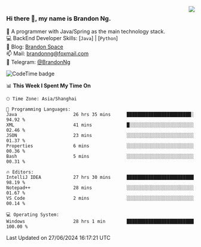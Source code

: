 <img  align="right" src="https://github-readme-stats-brandon0824.vercel.app/api/top-langs/?username=brandon0824&layout=compact">

### Hi there 👋, my name is Brandon Ng.

🌱 A programmer with Java/Spring as the main technology stack.  
💻 BackEnd Developer Skills: [`Java`] | [`Python`]  
📝 Blog: [Brandon Space](https://brandonng.tech)  
📫 Mail: brandonng@foxmail.com  
📰 Telegram: [@BrandonNg](https://t.me/BrandonNg24)  

![CodeTime badge](https://img.shields.io/endpoint?style=flat-square&url=https%3A%2F%2Fapi.codetime.dev%2Fshield%3Fid%3D128%26project%3D%26in%3D604800000)

<!--START_SECTION:waka-->
📊 **This Week I Spent My Time On** 

```text
🕑︎ Time Zone: Asia/Shanghai

💬 Programming Languages: 
Java                     26 hrs 35 mins      ████████████████████████░   94.92 % 
XML                      41 mins             █░░░░░░░░░░░░░░░░░░░░░░░░   02.46 % 
JSON                     23 mins             ░░░░░░░░░░░░░░░░░░░░░░░░░   01.37 % 
Properties               6 mins              ░░░░░░░░░░░░░░░░░░░░░░░░░   00.36 % 
Bash                     5 mins              ░░░░░░░░░░░░░░░░░░░░░░░░░   00.31 % 

🔥 Editors: 
IntelliJ IDEA            27 hrs 30 mins      █████████████████████████   98.19 % 
Notepad++                28 mins             ░░░░░░░░░░░░░░░░░░░░░░░░░   01.67 % 
VS Code                  2 mins              ░░░░░░░░░░░░░░░░░░░░░░░░░   00.14 % 

💻 Operating System: 
Windows                  28 hrs 1 min        █████████████████████████   100.00 % 
```


 Last Updated on 27/06/2024 16:17:21 UTC
<!--END_SECTION:waka-->
